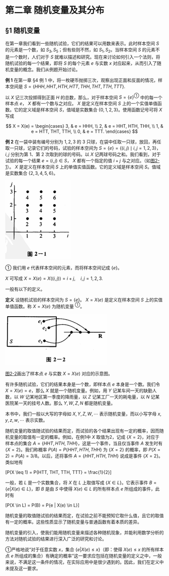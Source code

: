 # 第二章 随机变量及其分布

## §1 随机变量

在第一章我们看到一些随机试验，它们的结果可以用数来表示。此时样本空间 $S$ 的元素是一个数，如 $S_3, S_5$；但有些则不然，如 $S_1, S_2$。当样本空间 $S$ 的元素不是一个数时，人们对于 $S$ 就难以描述和研究。现在来讨论如何引入一个法则，将随机试验的每一个结果，即将 $S$ 的每个元素 $e$ 与实数 $x$ 对应起来，从而引入了随机变量的概念。我们从例题开始讨论。

**例 1** 在第一章 §4 例 1 中，将一枚硬币抛掷三次，观察出现正面和反面的情况，样本空间是
$S = \lbrace HHH, HHT, HTH, HTT, THH, THT, TTH, TTT\rbrace$.

以 $X$ 记三次投掷得到正面 $H$ 的总数，那么，对于样本空间 $S = \lbrace e\rbrace^{①}$ 中的每一个样本点 $e$， $X$ 都有一个数与之对应。 $X$ 是定义在样本空间 $S$ 上的一个实值单值函数。它的定义域是样本空间 $S$，值域是实数集合 $\lbrace 0, 1, 2, 3\rbrace$。使用函数记号可将 $X$ 写成

$$
X = X(e) = 
\begin{cases} 
3, & e = HHH, \\ 
2, & e = HHT, HTH, THH, \\ 
1, & e = HTT, THT, TTH, \\ 
0, & e = TTT. 
\end{cases}
$$

**例 2** 在一袋中装有编号分别为 $1, 2, 3$ 的 $3$ 只球，在袋中任取一只球，放回，再任取一只球，记录它们的号码，试验的样本空间为 $S = \lbrace e\rbrace = \lbrace (i, j) \mid i, j = 1, 2, 3\rbrace$， $i, j$ 分别为第 $1$、第 $2$ 次取到的球的号码。以 $X$ 记两球号码之和。我们看到，对于试验的每一个结果 $e = (i, j) \in S$， $X$ 都有一个指定的值 $i + j$ 与之对应。（如[图2-1](#图2-1)）。 $X$ 是定义在样本空间 $S$ 上的单值实值函数。它的定义域是样本空间 $S$。值域是实数集合 $\lbrace 2, 3, 4, 5, 6\rbrace$。

![图2-1](./pic/图2-1.png)

① 我们用 $e$ 代表样本空间的元素，而将样本空间记成 $\lbrace e\rbrace$。

$X$ 可写成
$X = X(e) = X((i, j)) = i + j, \quad i, j = 1, 2, 3$.

一般有以下的定义。

**定义** 设随机试验的样本空间为 $S = \lbrace e\rbrace$。 $X = X(e)$ 是定义在样本空间 $S$ 上的实值单值函数。称 $X = X(e)$ 为随机变量 $^{①}$。

![图2-2](./pic/图2-2.png)

[图2-2](#图2-2)画出了样本点 $e$ 与实数 $X = X(e)$ 对应的示意图。

有许多随机试验，它们的结果本身是一个数，即样本点 $e$ 本身是一个数。我们令 $X = X(e) = e$，那么 $X$ 就是一个随机变量。例如，用 $Y$ 记某车间一天的缺勤人数，以 $W$ 记某地区第一季度的降雨量，以 $Z$ 记某工厂一天的耗电量，以 $N$ 记某医院某一天的挂号人数。那么 $Y, W, Z, N$ 都是随机变量。

本书中，我们一般以大写的字母如 $X, Y, Z, W, \cdots$ 表示随机变量，而以小写字母 $x, y, z, w, \cdots$ 表示实数。

随机变量的取值随试验的结果而定，而试验的各个结果出现有一定的概率，因而随机变量的取值有一定的概率。例如，在例1中 $X$ 取值为2，记成 $\{X=2\}$，对应于样本点的集合 $A = \{HHT, HTH, THH\}$，这是一个事件，当且仅当事件 $A$ 发生时有 $\{X=2\}$。我们称概率 $P(A) = P\{HHT, HTH, THH\}$ 为 $\{X=2\}$ 的概率，即 $P(X=2) = P(A) = 3/8$。以后，还将事件 $A = \{HHT, HTH, THH\}$ 说成是事件 $\{X=2\}$。类似地有

\[P(X \leq 1) = P\{HTT, THT, TTH, TTT\} = \frac{1}{2}\]

一般，若 $L$ 是一个实数集合，将 $X$ 在 $L$ 上取值写成 $\{X \in L\}$。它表示事件 $B = \{e | X(e) \in L\}$，即 $B$ 是由 $S$ 中使得 $X(e) \in L$ 的所有样本点 $e$ 所组成的事件，此时有

\[P(X \in L) = P(B) = P\{e | X(e) \in L\}\]

随机变量的取值随试验的结果而定，在试验之前不能预知它取什么值，且它的取值有一定的概率。这些性质显示了随机变量与普通函数有着本质的差异。

随机变量的引入，使我们能用随机变量来描述各种随机现象，并能利用数学分析的方法对随机试验的结果进行深入广泛的研究和讨论。

①严格地说“对于任意实数 $x$，集合 $\{e | X(e) \leq x\}$（即：使得 $X(e) \leq x$ 的所有样本点 $e$ 所组成的集合）有确定的概率”这一要求应包括在随机变量的定义之中，一般来说，不满足这一条件的情况，在实际应用中是很少遇到的。因此，我们在定义中未提及这一要求。